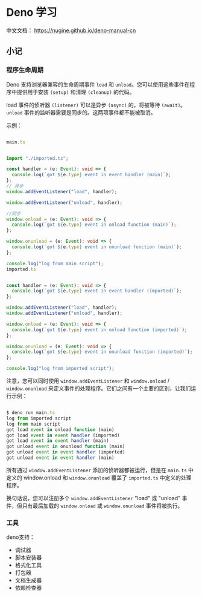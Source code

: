 # Deno 学习

中文文档： https://nugine.github.io/deno-manual-cn

## 小记

### 程序生命周期

Deno 支持浏览器兼容的生命周期事件 `load` 和 `unload`。您可以使用这些事件在程序中提供用于安装 `(setup)` 和清理 `(cleanup)` 的代码。

load 事件的侦听器 `(listener)` 可以是异步 `(async)` 的，将被等待 `(await)`。`unload` 事件的监听器需要是同步的。这两项事件都不能被取消。

示例：
```ts

main.ts


import "./imported.ts";

const handler = (e: Event): void => {
  console.log(`got ${e.type} event in event handler (main)`);
};
// 异步
window.addEventListener("load", handler);

window.addEventListener("unload", handler);

//同步
window.onload = (e: Event): void => {
  console.log(`got ${e.type} event in onload function (main)`);
};

window.onunload = (e: Event): void => {
  console.log(`got ${e.type} event in onunload function (main)`);
};

console.log("log from main script");
imported.ts


const handler = (e: Event): void => {
  console.log(`got ${e.type} event in event handler (imported)`);
};

window.addEventListener("load", handler);
window.addEventListener("unload", handler);

window.onload = (e: Event): void => {
  console.log(`got ${e.type} event in onload function (imported)`);
};

window.onunload = (e: Event): void => {
  console.log(`got ${e.type} event in onunload function (imported)`);
};

console.log("log from imported script");
```
注意，您可以同时使用 `window.addEventListener` 和 `window.onload` / `window.onunload` 来定义事件的处理程序。它们之间有一个主要的区别，让我们运行示例：

```ts

$ deno run main.ts
log from imported script
log from main script
got load event in onload function (main)
got load event in event handler (imported)
got load event in event handler (main)
got unload event in onunload function (main)
got unload event in event handler (imported)
got unload event in event handler (main)
```
所有通过 `window.addEventListener` 添加的侦听器都被运行，但是在 `main.ts` 中定义的 window.onload 和 `window.onunload` 覆盖了 `imported.ts` 中定义的处理程序。

换句话说，您可以注册多个 `window.addEventListener` "load" 或 "unload" 事件，但只有最后加载的 `window.onload` 或 `window.onunload` 事件将被执行。


### 工具

deno支持：
- 调试器
- 脚本安装器
- 格式化工具
- 打包器
- 文档生成器
- 依赖检查器